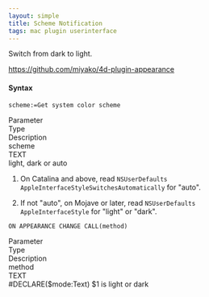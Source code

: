 ```yaml
---
layout: simple
title: Scheme Notification
tags: mac plugin userinterface
---
```


Switch from dark to light.

<!--more-->

https://github.com/miyako/4d-plugin-appearance

#### Syntax

```
scheme:=Get system color scheme
```

<div class="grid">
<div class="syntax-th cell cell--2">Parameter</div>
<div class="syntax-th cell cell--2">Type</div>
<div class="syntax-th cell cell--8">Description</div>
<div class="syntax-td cell cell--2">scheme</div>
<div class="syntax-td cell cell--2">TEXT</div>
<div class="syntax-td cell cell--8">light, dark or auto</div>   
</div>

1. On Catalina and above, read `NSUserDefaults` `AppleInterfaceStyleSwitchesAutomatically` for "auto".

2. If not "auto", on Mojave or later, read `NSUserDefaults` `AppleInterfaceStyle` for "light" or "dark".

```
ON APPEARANCE CHANGE CALL(method)
```

<div class="grid">
<div class="syntax-th cell cell--2">Parameter</div>
<div class="syntax-th cell cell--2">Type</div>
<div class="syntax-th cell cell--8">Description</div>
<div class="syntax-td cell cell--2">method</div>
<div class="syntax-td cell cell--2">TEXT</div>
<div class="syntax-td cell cell--8">#DECLARE($mode:Text) $1 is light or dark</div>   
</div>
